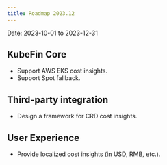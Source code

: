 ```yaml
---
title: Roadmap 2023.12
---
```


Date: 2023-10-01 to 2023-12-31

## KubeFin Core

* Support AWS EKS cost insights.
* Support Spot fallback.

## Third-party integration

* Design a framework for CRD cost insights.

## User Experience

* Provide localized cost insights (in USD, RMB, etc.).
